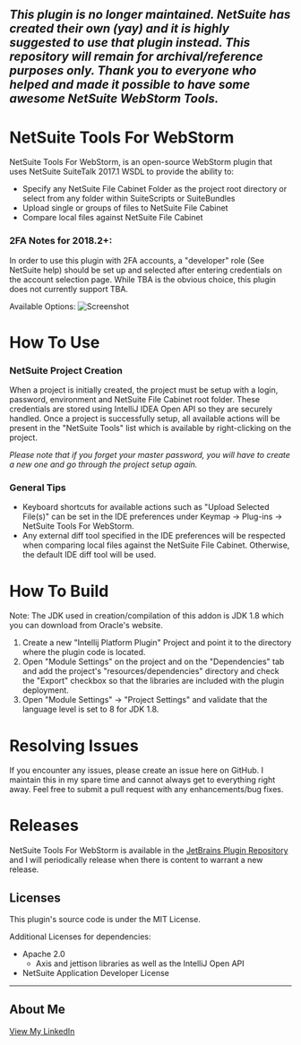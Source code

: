 ## <i><b>This plugin is no longer maintained. NetSuite has created their own (yay) and it is highly suggested to use that plugin instead. This repository will remain for archival/reference purposes only. Thank you to everyone who helped and made it possible to have some awesome NetSuite WebStorm Tools.</b></i>

# NetSuite Tools For WebStorm

NetSuite Tools For WebStorm, is an open-source WebStorm plugin that uses NetSuite SuiteTalk 2017.1 WSDL to provide the ability to:
  - Specify any NetSuite File Cabinet Folder as the project root directory or select from any folder within SuiteScripts or SuiteBundles
  - Upload single or groups of files to NetSuite File Cabinet
  - Compare local files against NetSuite File Cabinet

### 2FA Notes for 2018.2+:
In order to use this plugin with 2FA accounts, a "developer" role (See NetSuite help) should be set up and selected after entering credentials on the account selection page.
While TBA is the obvious choice, this plugin does not currently support TBA.

Available Options:
![Screenshot](https://plugins.jetbrains.com/files/8305/screenshot_17370.png)

# How To Use
### NetSuite Project Creation
When a project is initially created, the project must be setup with a login, password, environment and NetSuite File Cabinet root folder. These credentials are stored using IntelliJ IDEA Open API so they are securely handled. Once a project is successfully setup, all available actions will be present in the "NetSuite Tools" list which is available by right-clicking on the project.

*Please note that if you forget your master password, you will have to create a new one and go through the project setup again.*

### General Tips
- Keyboard shortcuts for available actions such as "Upload Selected File(s)" can be set in the IDE preferences under Keymap -> Plug-ins -> NetSuite Tools For WebStorm.
- Any external diff tool specified in the IDE preferences will be respected when comparing local files against the NetSuite File Cabinet. Otherwise, the default IDE diff tool will be used.

# How To Build
Note: The JDK used in creation/compilation of this addon is JDK 1.8 which you can download from Oracle's website.

1. Create a new "Intellij Platform Plugin" Project and point it to the directory where the plugin code is located.
2. Open "Module Settings" on the project and on the "Dependencies" tab and add the project's "resources/dependencies" directory and check the "Export" checkbox so that the libraries are included with the plugin deployment.
3. Open "Module Settings" -> "Project Settings" and validate that the language level is set to 8 for JDK 1.8.

# Resolving Issues
If you encounter any issues, please create an issue here on GitHub. I maintain this in my spare time and cannot always get to everything right away. Feel free to submit a pull request with any enhancements/bug fixes.

# Releases
NetSuite Tools For WebStorm is available in the [JetBrains Plugin Repository](https://plugins.jetbrains.com/plugin/8305?pr=idea) and I will periodically release when there is content to warrant a new release.

Licenses
----
This plugin's source code is under the MIT License.

Additional Licenses for dependencies:
   * Apache 2.0
      * Axis and jettison libraries as well as the IntelliJ Open API
   * NetSuite Application Developer License

----

About Me
----
[View My LinkedIn](https://www.linkedin.com/pub/chris-reece/118/853/424)
